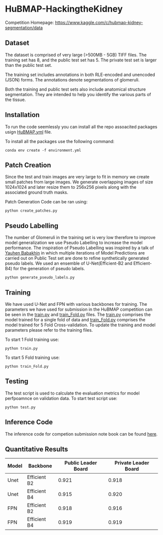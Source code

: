 # HuBMAP-HackingtheKidney

Competition Homepage: https://www.kaggle.com/c/hubmap-kidney-segmentation/data

## Dataset
The dataset is comprised of very large (>500MB - 5GB) TIFF files. The training set has 8, and the public test set has 5. The private test set is larger than the public test set.

The training set includes annotations in both RLE-encoded and unencoded (JSON) forms. The annotations denote segmentations of glomeruli.

Both the training and public test sets also include anatomical structure segmentation. They are intended to help you identify the various parts of the tissue.

## Installation
To run the code seemlessly you can install all the repo assoacited packages usign [HuBMAP.yml](HuBMAP.yml) file. 

To install all the packages use the following command:
```
conda env create -f environment.yml
```

## Patch Creation
Since the test and train images are very large to fit in memory we create small patches from large images. We generate overlapping images of size 1024x1024 and later resize them to 256x256 pixels along with the associated ground truth masks. 

Patch Generation Code can be ran using:
```
python create_patches.py
```
## Pseudo Labelling
The number of Glomeruli in the training set is very low therefore to improve model generalization we use Pseudo Labelling to increase the model performance. The inspiration of Pseudo Labelling was inspired by a talk of [Yauhen Babakhin](https://www.youtube.com/watch?v=SsnWM1xWDu4) in which multiple iterations of Model Predictions are carried out on Public Test set are done to refine synthetically generated pseudo labels. We used an ensemble of U-Net(Efficient-B2 and Efficient-B4) for the generation of pseudo labels.
```
python generate_pseudo_labels.py
```
## Training
We have used U-Net and FPN with various backbones for training. The parameters we have used for submission in the HuBMAP competition can be seen in the [train.py](train.py) and [train_Fold.py](train_Fold.py) files. The [train.py](train.py) comprises the model trained for a single fold of data and [train_Fold.py](train_Fold.py) comprises the model trained for 5 Fold Cross-validation. To update the training and model parameters please refer to the training files.

To start 1 Fold training use: 
```
python train.py
```
To start 5 Fold training use:
```
python train_Fold.py
```

## Testing
The test script is used to calculate the evaluation metrics for model perfpoamnce on validation data.
To start test script use:
```
python test.py
```

## Inference Code
The inference code for competion submission note book can be found [here](inference-no-polygon.ipynb).


## Quantitative Results

| Model | Backbone | Public Leader Board | Private Leader Board |
| ----- | ---- | ---- | ---- |
| Unet | Efficient B2 | 0.921 | 0.918
| Unet | Efficient B4 | 0.915 | 0.920
| FPN | Efficient B2 | 0.918 | 0.916
| FPN | Efficient B4 | 0.919 | 0.919
